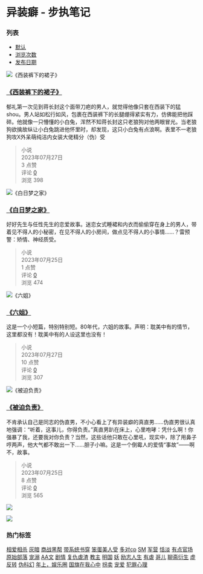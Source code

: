 # 异装癖 - 步执笔记

### 列表

- [默认](?orderway=asc&orderby=default)
- [浏览次数](?orderway=desc&orderby=views)
- [发布日期](?orderway=desc&orderby=id)

![《西装裤下的裙子》](https://www.boluobiji.com/uploads/media/2017/11/151110513132-107x150.jpg)

### [《西装裤下的裙子》](/media/9262.html)

郁礼第一次见到蒋长封这个面带刀疤的男人，就觉得他像只套在西装下的猛shou。男人站如松行如风，包裹在西装裤下的长腿绷得紧实有力，仿佛能把他踩碎。他就像一只懵懂的小白兔，浑然不知蒋长封这只老狼狗对他两眼冒光。当老狼狗欲擒故纵让小白兔跳进他怀里时，却发现，这只小白兔有点浪啊。表里不一老狼狗攻X外呆萌纯洁内女装大佬精分（伪）受

> 小说  
> 2023年07月27日  
> 3 点赞  
> 评论 [0](https://www.boluobiji.com/media/9262.html#comments "评论数")  
> 浏览 398

![《白日梦之家》](http://www.buzhibiji.com/assets/img/default_bz.jpg)

### [《白日梦之家》](/media/10377.html)

好好先生与任性先生的恋爱故事。迷恋女式睡裙和内衣而偷偷穿在身上的男人，带着见不得人的小秘密，在见不得人的小房间，做点见不得人的小事情……？雷预警：矫情、神经质受。

> 小说  
> 2023年07月25日  
> 1 点赞  
> 评论 [0](https://www.buzhibiji.com/media/10377.html#comments "评论数")  
> 浏览 474

![《六姐》](https://www.boluobiji.com/uploads/media/2016/05/146410217885.png)

### [《六姐》](/media/11300.html)

这是一个小短篇，特别特别短。80年代，六姐的故事。声明：耽美中有的情节，这里都没有！耽美中有的人设这里也没有！

> 小说  
> 2023年07月27日  
> 10 点赞  
> 评论 [0](https://www.boluobiji.com/media/11300.html#comments "评论数")  
> 浏览 307

![《被迫负责》](https://www.boluobiji.com/uploads/media/2015/03/142745981987-150x150.jpg)

### [《被迫负责》](/media/12426.html)

不肯承认自己是同志的伪直男，不小心看上了有异装癖的真直男……伪直男很认真地强调：“听着，这事儿，你得负责。”真直男趴在床上，心里咆哮：凭什么啊！你强暴了我，还要我对你负责？当然，这些话他只敢在心里吼，现实中，除了用鼻子哼两声，他大气都不敢出一下……胆子小嘛。这是一个倒霉人的爱情“事故”——啊不，故事。

> 小说  
> 2023年07月25日  
> 8 点赞  
> 评论 [0](https://www.boluobiji.com/media/12426.html#comments "评论数")  
> 浏览 565

![](http://cms.buzhibiji.com/uploads/20230726/e33d66382b28eb3ccc09d510e6e25f4d.jpg)

![](http://cms.buzhibiji.com/uploads/20230726/e33d66382b28eb3ccc09d510e6e25f4d.jpg)

### 热门标签

[相爱相杀](/t/相爱相杀.html) [灰暗](/t/灰暗.html) [商战黑帮](/t/商战黑帮.html) [带系统书穿](/t/带系统书穿.html) [笨蛋美人受](/t/笨蛋美人受.html) [多对cp](/t/多对cp.html) [SM](/t/SM.html) [军营](/t/军营.html) [恬淡](/t/恬淡.html) [有点官场](/t/有点官场.html) [原始部落](/t/原始部落.html) [宠溺](/t/宠溺.html) [AA文](/t/AA文.html) [剧情](/t/剧情.html) [复仇虐渣](/t/复仇虐渣.html) [教主](/t/教主.html) [明国](/t/明国.html) [妖](/t/妖.html) [励志人生](/t/励志人生.html) [有虐](/t/有虐.html) [哥儿](/t/哥儿.html) [聊斋衍生](/t/聊斋衍生.html) [虚](/t/虚.html) [反转](/t/反转.html) [伪科幻](/t/伪科幻.html) [年上，娱乐圈](/t/年上，娱乐圈.html) [国旗在我心中](/t/国旗在我心中.html) [拐卖](/t/拐卖.html) [宠爱](/t/宠爱.html) [犯罪心理](/t/犯罪心理.html)
<!-- tcd_original_link http://cms.buzhibiji.com/t/%E5%BC%82%E8%A3%85%E7%99%96.html -->
